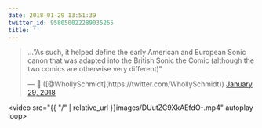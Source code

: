 ```yaml
---
date: 2018-01-29 13:51:39
twitter_id: 958050022289035265
title: ''
---
```


<blockquote class="twitter-tweet"><p lang="en" dir="ltr">…”As such, it helped define the early American and European Sonic canon that was adapted into the British Sonic the Comic (although the two comics are otherwise very different)”</p>&mdash; 🤧 ([@WhollySchmidt](https://twitter.com/WhollySchmidt)) <a href="https://twitter.com/WhollySchmidt/status/958049484575043584?ref_src=twsrc%5Etfw">January 29, 2018</a></blockquote>
<script async src="https://platform.twitter.com/widgets.js" charset="utf-8"></script>



<video src="{{ \"/\" | relative_url  }}images/DUutZC9XkAEfdO-.mp4" autoplay loop></video>
